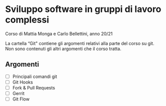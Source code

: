 # Sviluppo software in gruppi di lavoro complessi

Corso di Mattia Monga e Carlo Bellettini, anno 20/21

La cartella “Git" contiene gli argomenti relativi alla parte del corso su git.
Non sono contenuti gli altri argomenti che il corso tratta.

## Argomenti
- [ ] Principali comandi git
- [ ] Git Hooks
- [ ] Fork & Pull Requests
- [ ] Gerrit
- [ ] Git Flow
